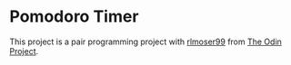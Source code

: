 # Pomodoro Timer
This project is a pair programming project with [rlmoser99](https://github.com/rlmoser99) from [The Odin Project](https://www.theodinproject.com/courses/web-development-101/lessons/pairing-project).